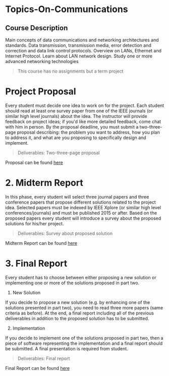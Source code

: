 # Topics-On-Communications

## Course Description
Main concepts of data communications and networking architectures and standards. Data transmission, transmission media, error detection and correction and data link control protocols. Overview on LANs, Ethernet and Internet Protocol. Learn about LAN network design. Study one or more advanced networking technologies

> This course has no assignments but a term project

# Project Proposal

Every student must decide one idea to work on for the project. Each student should read at least one survey paper from one of the IEEE journals (or similar high level journals) about the idea. The instructor will provide feedback on project ideas; if you'd like more detailed feedback, come chat with him in person. By the proposal deadline, you must submit a two-three-page proposal describing: the problem you want to address, how you plan to address it, and what are you proposing to specifically design and implement.

> Deliverables: Two-three-page proposal

Proposal can be found [here](https://github.com/Tanu-N-Prabhu/Topics-On-Communications/blob/main/TOC_proposal.pdf)


# 2. Midterm Report
In this phase, every student will select three journal papers and three conference papers that propose different solutions related to the project idea. Selected papers must be indexed by IEEE Xplore (or similar high level conferences/journals) and must be published 2015 or after. Based on the proposed papers every student will introduce a survey about the proposed solutions for his/her project.

> Deliverables: Survey about proposed solution

Midterm Report can be found [here](https://github.com/Tanu-N-Prabhu/Topics-On-Communications/blob/main/TOC_Midterm_Report.pdf)


# 3. Final Report
Every student has to choose between either proposing a new solution or implementing one or more of the solutions proposed in part two.
1.  New Solution

If you decide to propose a new solution (e.g. by enhancing one of the solutions presented in part two), you need to read three more papers (same criteria as before). At the end, a final report including all of the previous deliverables in addition to the proposed solution has to be submitted.

2.  Implementation

If you decide to implement one of the solutions proposed in part two, then a piece of software representing the implementation and a final report should be submitted. A final presentation is required from student.

> Deliverables: Final report

Final Report can be found [here](https://github.com/Tanu-N-Prabhu/Topics-On-Communications/blob/main/TOC_Final_Report.pdf)

